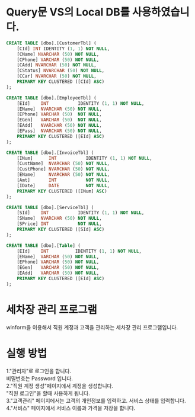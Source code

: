 # Query문 VS의 Local DB를 사용하였습니다.
```sql
CREATE TABLE [dbo].[CustomerTbl] (
    [CId] INT IDENTITY (1, 1) NOT NULL,
    [CName] NVARCHAR (50) NOT NULL,
    [CPhone] VARCHAR (50) NOT NULL,
    [CAdd] NVARCHAR (50) NOT NULL,
    [CStatus] NVARCHAR (50) NOT NULL,
    [CCar] NVARCHAR (50) NOT NULL,
    PRIMARY KEY CLUSTERED ([CId] ASC)
);

CREATE TABLE [dbo].[EmployeeTbl] (
    [EId]    INT           IDENTITY (1, 1) NOT NULL,
    [EName]  NVARCHAR (50) NOT NULL,
    [EPhone] VARCHAR (50)  NOT NULL,
    [EGen]   VARCHAR (50)  NOT NULL,
    [EAdd]   NVARCHAR (50) NOT NULL,
    [EPass]  NVARCHAR (50) NOT NULL,
    PRIMARY KEY CLUSTERED ([EId] ASC)
);

CREATE TABLE [dbo].[InvoiceTbl] (
    [INum]      INT           IDENTITY (1, 1) NOT NULL,
    [CustName]  NVARCHAR (50) NOT NULL,
    [CustPhone] NVARCHAR (50) NOT NULL,
    [EName]     NVARCHAR (50) NOT NULL,
    [Amt]       INT           NOT NULL,
    [IDate]     DATE          NOT NULL,
    PRIMARY KEY CLUSTERED ([INum] ASC)
);

CREATE TABLE [dbo].[ServiceTbl] (
    [SId]    INT           IDENTITY (1, 1) NOT NULL,
    [SName]  NVARCHAR (50) NOT NULL,
    [SPrice] INT           NOT NULL,
    PRIMARY KEY CLUSTERED ([SId] ASC)
);

CREATE TABLE [dbo].[Table] (
    [EId]    INT          IDENTITY (1, 1) NOT NULL,
    [EName]  VARCHAR (50) NOT NULL,
    [EPhone] VARCHAR (50) NOT NULL,
    [EGen]   VARCHAR (50) NOT NULL,
    [EAdd]   VARCHAR (50) NOT NULL,
    PRIMARY KEY CLUSTERED ([EId] ASC)
);
```

# 세차장 관리 프로그램
winform을 이용해서 직원 계정과 고객을 관리하는 세차장 관리 프로그램입니다.

# 실행 방법
1."관리자"로 로그인을 합니다. <br/>
   비밀번호는 Password 입니다. <br/>
2."직원 계정 생성"페이지에서 계정을 생성합니다. <br/>
   "직원 로그인"을 할때 사용하게 됩니다. <br/>
3."고객관리" 페이지에서는 고객의 개인정보를 입력하고. 서비스 상태를 입력합니다. <br/>
4."서비스" 페이지에서 서비스 이름과 가격을 저장을 합니다.

